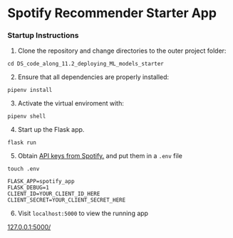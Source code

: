 # Spotify Recommender Starter App

### Startup Instructions

1) Clone the repository and change directories to the outer project folder:

`cd DS_code_along_11.2_deploying_ML_models_starter`

2) Ensure that all dependencies are properly installed:

 `pipenv install`

3) Activate the virtual enviroment with:

`pipenv shell`

4) Start up the Flask app.

`flask run`

5) Obtain [API keys from Spotify.](https://developer.spotify.com/dashboard/login) and put them in a `.env` file

`touch .env`

```
FLASK_APP=spotify_app
FLASK_DEBUG=1
CLIENT_ID=YOUR_CLIENT_ID_HERE
CLIENT_SECRET=YOUR_CLIENT_SECRET_HERE
```

6) Visit `localhost:5000` to view the running app

[127.0.0.1:5000/](http://127.0.0.1:5000/)
